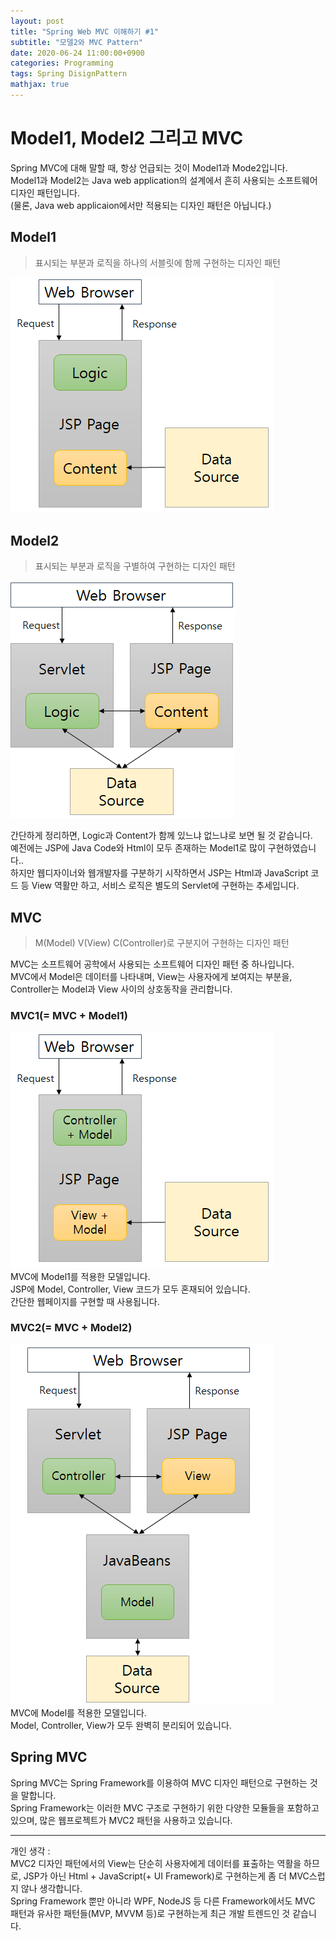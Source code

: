 ```yaml
---
layout: post
title: "Spring Web MVC 이해하기 #1"
subtitle: "모델2와 MVC Pattern"
date: 2020-06-24 11:00:00+0900
categories: Programming
tags: Spring DisignPattern
mathjax: true
---
```


# Model1, Model2 그리고 MVC
Spring MVC에 대해 말할 때, 항상 언급되는 것이 Model1과 Mode2입니다.  
Model1과 Model2는 Java web application의 설계에서 흔히 사용되는 소프트웨어 디자인 패턴입니다.  
(물론, Java web applicaion에서만 적용되는 디자인 패턴은 아닙니다.)  

## Model1  
> 표시되는 부분과 로직을 하나의 서블릿에 함께 구현하는 디자인 패턴  

![model1](/resource/Spring/Mvc/model1.png)

## Model2  
> 표시되는 부분과 로직을 구별하여 구현하는 디자인 패턴  

![model2](/resource/Spring/Mvc/model2.png)


간단하게 정리하면, Logic과 Content가 함께 있느냐 없느냐로 보면 될 것 같습니다.  
예전에는 JSP에 Java Code와 Html이 모두 존재하는 Model1로 많이 구현하였습니다..  
하지만 웹디자이너와 웹개발자를 구분하기 시작하면서 JSP는 Html과 JavaScript 코드 등 View 역활만 하고, 서비스 로직은 별도의 Servlet에 구현하는 추세입니다.


## MVC
> M(Model) V(View) C(Controller)로 구분지어 구현하는 디자인 패턴  

MVC는 소프트웨어 공학에서 사용되는 소프트웨어 디자인 패턴 중 하나입니다.  
MVC에서 Model은 데이터를 나타내며, View는 사용자에게 보여지는 부분을, Controller는 Model과 View 사이의 상호동작을 관리합니다.  

### MVC1(= MVC + Model1)
![mvc1](/resource/Spring/Mvc/mvc1.png)  
MVC에 Model1를 적용한 모델입니다.  
JSP에 Model, Controller, View 코드가 모두 혼재되어 있습니다.  
간단한 웹페이지를 구현할 때 사용됩니다.

### MVC2(= MVC + Model2)
![mvc2](/resource/Spring/Mvc/mvc2.png)  
MVC에 Model를 적용한 모델입니다.  
Model, Controller, View가 모두 완벽히 분리되어 있습니다.  

## Spring MVC
Spring MVC는 Spring Framework를 이용하여 MVC 디자인 패턴으로 구현하는 것을 말합니다.  
Spring Framework는 이러한 MVC 구조로 구현하기 위한 다양한 모듈들을 포함하고 있으며, 많은 웹프로젝트가 MVC2 패턴을 사용하고 있습니다.  

---
개인 생각 :   
MVC2 디자인 패턴에서의 View는 단순히 사용자에게 데이터를 표출하는 역활을 하므로, JSP가 아닌 Html + JavaScript(+ UI Framework)로 구현하는게 좀 더 MVC스럽지 않나 생각합니다.  
Spring Framework 뿐만 아니라 WPF, NodeJS 등 다른 Framework에서도 MVC 패턴과 유사한 패턴들(MVP, MVVM 등)로 구현하는게 최근 개발 트렌드인 것 같습니다.

